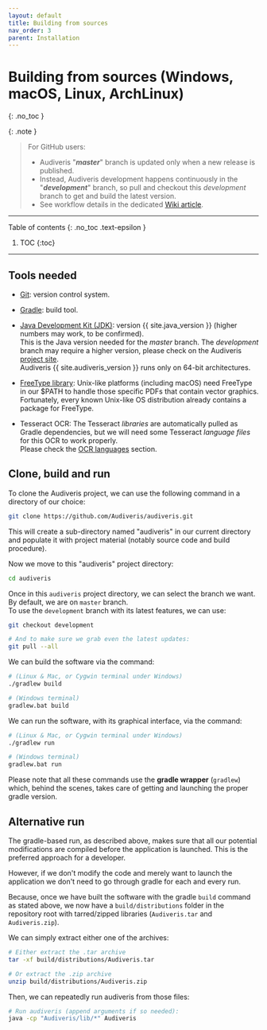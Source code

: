 ```yaml
---
layout: default
title: Building from sources
nav_order: 3
parent: Installation
---
```

# Building from sources (Windows, macOS, Linux, ArchLinux)
{: .no_toc }

{: .note }
> For GitHub users:
> - Audiveris "***master***" branch is updated only when a new release is published.
> - Instead, Audiveris development happens continuously in the "***development***" branch,
> so pull and checkout this *development* branch to get and build the latest version.
> - See workflow details in the dedicated [Wiki article][workflow].

---
Table of contents
{: .no_toc .text-epsilon }
1. TOC
{:toc}
---

## Tools needed

* [Git][git]: version control system.

* [Gradle][gradle]: build tool.

* [Java Development Kit (JDK)][jdk]: version {{ site.java_version }}
 (higher numbers may work, to be confirmed).  
  This is the Java version needed for the *master* branch.
  The *development* branch may require a higher version, please
  check on the Audiveris [project site](https://github.com/Audiveris/audiveris/tree/development?tab=readme-ov-file#development-versions).  
  Audiveris {{ site.audiveris_version }} runs only on 64-bit architectures.

* [FreeType library][freetype]: Unix-like platforms (including macOS) need FreeType in our $PATH
to handle those specific PDFs that contain vector graphics.  
Fortunately, every known Unix-like OS distribution already contains a package for FreeType.

* Tesseract OCR: The Tesseract *libraries* are automatically pulled as Gradle dependencies,
but we will need some Tesseract *language files* for this OCR to work properly.  
Please check the [OCR languages](../../guides/main/languages.md) section.

## Clone, build and run
To clone the Audiveris project, we can use the following command in a directory of our choice:

```sh
git clone https://github.com/Audiveris/audiveris.git
```

This will create a sub-directory named "audiveris" in our current directory and populate it with
project material (notably source code and build procedure).

Now we move to this "audiveris" project directory:

```sh
cd audiveris
```

Once in this `audiveris` project directory, we can select the branch we want.   
By default, we are on `master` branch.  
To use the `development` branch with its latest features, we can use:

```sh
git checkout development

# And to make sure we grab even the latest updates:
git pull --all
```
We can build the software via the command:
```sh
# (Linux & Mac, or Cygwin terminal under Windows)
./gradlew build
```
```sh
# (Windows terminal)
gradlew.bat build
```

We can run the software, with its graphical interface, via the command:

```sh
# (Linux & Mac, or Cygwin terminal under Windows)
./gradlew run
```
```sh
# (Windows terminal)
gradlew.bat run
```

Please note that all these commands use the **gradle wrapper** (`gradlew`) which,
behind the scenes, takes care of getting and launching the proper gradle version.

## Alternative run

The gradle-based run, as described above, makes sure that all our potential modifications are
compiled before the application is launched.
This is the preferred approach for a developer.

However, if we don't modify the code and merely want to launch the 
application we don't need to go through gradle for each and every run.

Because, once we have built the software with the gradle `build` command as stated above,
we now have a `build/distributions` folder in the repository root with tarred/zipped libraries
(`Audiveris.tar` and `Audiveris.zip`).

We can simply extract either one of the archives:

```sh
# Either extract the .tar archive
tar -xf build/distributions/Audiveris.tar
```

```sh
# Or extract the .zip archive
unzip build/distributions/Audiveris.zip
```

Then, we can repeatedly run audiveris from those files:
```sh
# Run audiveris (append arguments if so needed):
java -cp "Audiveris/lib/*" Audiveris
```

[freetype]: https://www.freetype.org
[git]:      https://git-scm.com
[gradle]:   https://gradle.org
[jdk]:      http://www.oracle.com/technetwork/java/javase/downloads/index.html
[workflow]: https://github.com/Audiveris/audiveris/wiki/Git-Workflow
